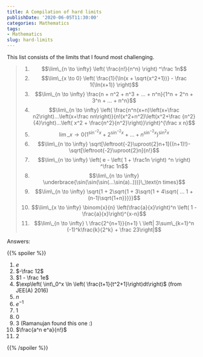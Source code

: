 ```yaml
---
title: A Compilation of hard limits
publishDate: '2020-06-05T11:30:00'
categories: Mathematics
tags:
- Mathematics
slug: hard-limits
---
```


This list consists of the limits that I found most challenging.

> 1. $$\lim\_{n \to \infty} \left( \frac{n!}{n^n} \right) ^\frac 1n$$
> 2. $$\lim\_{x \to 0} \left( \frac{1}{\ln(x + \sqrt{x^2+1})} - \frac 1{\ln(x+1)} \right)$$
> 3. $$\lim\_{n \to \infty} \frac{n + n^2 + n^3 + ... + n^n}{1^n + 2^n + 3^n + ... + n^n}$$
> 4. $$\lim\_{n \to \infty} \left( \frac{n^n(x+n)\left(x+\frac n2\right)...\left(x+\frac nn\right)}{n!(x^2+n^2)\left(x^2+\frac {n^2}{4}\right)...\left( x^2 + \frac{n^2}{n^2}\right)}\right)^{\frac x n}$$
> 5. $$\lim\_{x \to 0} \left( 1^{\sin^{-2}x} + 2^{\sin^{-2}x} + ... + n^{\sin^{-2}x}\right)^{\sin^2 x}$$
> 6. $$\lim\_{n \to \infty} \sqrt[\leftroot{-2}\uproot{2}n+1]{(n+1)!}-\sqrt[\leftroot{-2}\uproot{2}n]{n!}$$
> 7. $$\lim\_{n \to \infty} \left( e - \left( 1 + \frac1n \right) ^n \right) ^\frac 1n$$
> 8. $$\lim\_{n \to \infty} \underbrace{\sin(\sin(\sin(...\sin(a)..)))}\_\text{n times}$$
> 9. $$\lim\_{n \to \infty} \sqrt{1 + 2\sqrt{1 + 3\sqrt{1 + 4\sqrt{ ... 1 + (n-1)\sqrt{1+n}}}}}$$
> 10. $$\lim\_{x \to \infty} \binom{x}{n} \left(\frac{a}{x}\right)^n \left( 1 - \frac{a}{x}\right)^{x-n}$$
> 11. $$\lim\_{n \to \infty} \ \frac{2^{n+1}}{n+1} \ \left| 3\sum\_{k=1}^n (-1)^k\frac{k}{2^k} + \frac 23\right|$$

Answers:

{{% spoiler %}}

1. $e$
2. $-\frac 12$
3. $1 - \frac 1e$
4. $\exp\left( \int\_0^x \ln \left( \frac{t+1}{t^2+1}\right)dt\right)$ (from JEE(A) 2016)
5. $n$
6. $e^{-1}$
7. $1$
8. $0$
9. $3$ (Ramanujan found this one :)
10. $\frac{a^n e^a}{n!}$
11. $2$

{{% /spoiler %}}
